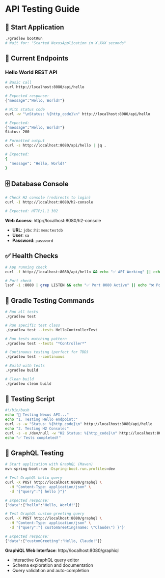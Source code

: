 # API Testing Guide

## 🚀 Start Application
```bash
./gradlew bootRun
# Wait for: "Started NexusApplication in X.XXX seconds"
```

## 📡 Current Endpoints

### Hello World REST API
```bash
# Basic call
curl http://localhost:8080/api/hello

# Expected response:
{"message":"Hello, World!"}
```

```bash
# With status code
curl -w "\nStatus: %{http_code}\n" http://localhost:8080/api/hello

# Expected:
{"message":"Hello, World!"}
Status: 200
```

```bash
# Formatted output
curl -s http://localhost:8080/api/hello | jq .

# Expected:
{
  "message": "Hello, World!"
}
```

## 🗄️ Database Console
```bash
# Check H2 console (redirects to login)
curl -I http://localhost:8080/h2-console

# Expected: HTTP/1.1 302
```

**Web Access**: http://localhost:8080/h2-console
- **URL**: `jdbc:h2:mem:testdb`
- **User**: `sa`
- **Password**: `password`

## ✅ Health Checks
```bash
# App running check
curl -f http://localhost:8080/api/hello && echo "✅ API Working" || echo "❌ API Failed"

# Port check
lsof -i :8080 | grep LISTEN && echo "✅ Port 8080 Active" || echo "❌ Port Not Active"
```

## 🧪 Gradle Testing Commands
```bash
# Run all tests
./gradlew test

# Run specific test class
./gradlew test --tests HelloControllerTest

# Run tests matching pattern
./gradlew test --tests "*Controller*"

# Continuous testing (perfect for TDD)
./gradlew test --continuous

# Build with tests
./gradlew build

# Clean build
./gradlew clean build
```

## 🧪 Testing Script
```bash
#!/bin/bash
echo "🧪 Testing Nexus API..."
echo "1. Testing Hello endpoint:"
curl -s -w "Status: %{http_code}\n" http://localhost:8080/api/hello
echo "2. Testing H2 Console:"
curl -s -o /dev/null -w "H2 Status: %{http_code}\n" http://localhost:8080/h2-console
echo "✅ Tests completed!"
```

## 🚀 GraphQL Testing
```bash
# Start application with GraphQL (Maven)
mvn spring-boot:run -Dspring-boot.run.profiles=dev

# Test GraphQL hello query
curl -X POST http://localhost:8080/graphql \
  -H "Content-Type: application/json" \
  -d '{"query":"{ hello }"}'

# Expected response:
{"data":{"hello":"Hello, World!"}}
```

```bash
# Test GraphQL custom greeting query
curl -X POST http://localhost:8080/graphql \
  -H "Content-Type: application/json" \
  -d '{"query":"{ customGreeting(name: \"Claude\") }"}'

# Expected response:
{"data":{"customGreeting":"Hello, Claude!"}}
```

**GraphiQL Web Interface**: http://localhost:8080/graphiql
- Interactive GraphQL query editor
- Schema exploration and documentation
- Query validation and auto-completion